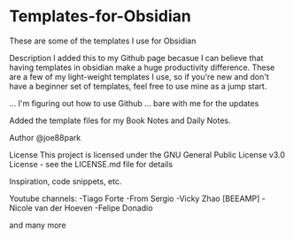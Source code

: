 # Templates-for-Obsidian

These are some of the templates I use for Obsidian

Description
I added this to my Github page becasue I can believe that having templates in obsidian make a huge productivity difference.
These are a few of my light-weight templates I use, so if you're new and don't have a beginner set of templates, feel free to use mine
as a jump start. 

... I'm figuring out how to use Github ... bare with me for the updates
 
Added the template files for my Book Notes and Daily Notes.

Author
@joe88park

License
This project is licensed under the GNU General Public License v3.0 License - see the LICENSE.md file for details

Inspiration, code snippets, etc.

Youtube channels:
  -Tiago Forte
  -From Sergio
  -Vicky Zhao [BEEAMP]
  -Nicole van der Hoeven
  -Felipe Donadio
  
  and many more
